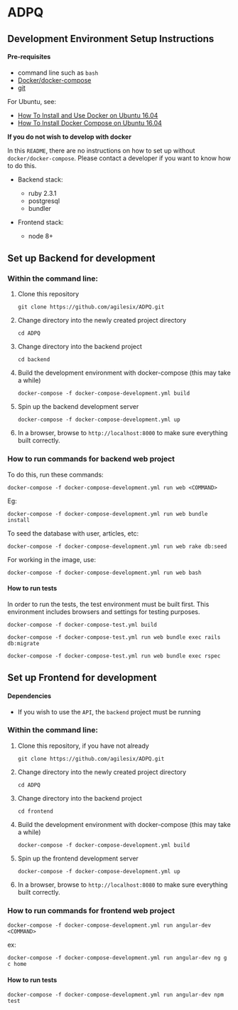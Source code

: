 # ADPQ

## Development Environment Setup Instructions
#### Pre-requisites

- command line such as `bash`
- [Docker/docker-compose](https://www.docker.com/get-docker)
- [git](https://git-scm.com/downloads)

For Ubuntu, see:
- [How To Install and Use Docker on Ubuntu 16.04](https://www.digitalocean.com/community/tutorials/how-to-install-and-use-docker-on-ubuntu-16-04)
- [How To Install Docker Compose on Ubuntu 16.04](https://www.digitalocean.com/community/tutorials/how-to-install-docker-compose-on-ubuntu-16-04)

**If you do not wish to develop with docker**

In this `README`, there are no instructions on how to set up without `docker/docker-compose`.
Please contact a developer if you want to know how to do this.

- Backend stack:
    - ruby 2.3.1
    - postgresql
    - bundler

- Frontend stack:
    - node 8+    

## Set up Backend for development
### Within the command line:

1. Clone this repository

    `git clone https://github.com/agilesix/ADPQ.git`

2. Change directory into the newly created project directory

    `cd ADPQ`

3. Change directory into the backend project

    `cd backend`

4. Build the development environment with docker-compose (this may take a while)

    `docker-compose -f docker-compose-development.yml build`

5. Spin up the backend development server

    `docker-compose -f docker-compose-development.yml up`

6. In a browser, browse to `http://localhost:8000` to make sure everything built correctly.

### How to run commands for backend web project

To do this, run these commands:

`docker-compose -f docker-compose-development.yml run web <COMMAND>`

Eg:

`docker-compose -f docker-compose-development.yml run web bundle install`

To seed the database with user, articles, etc:

`docker-compose -f docker-compose-development.yml run web rake db:seed`

For working in the image, use:

`docker-compose -f docker-compose-development.yml run web bash`

#### How to run tests
In order to run the tests, the test environment must be built first. This environment includes browsers and settings for testing purposes.

`docker-compose -f docker-compose-test.yml build`

`docker-compose -f docker-compose-test.yml run web bundle exec rails db:migrate`

`docker-compose -f docker-compose-test.yml run web bundle exec rspec`

## Set up Frontend for development

#### Dependencies
- If you wish to use the `API`, the `backend` project must be running

### Within the command line:

1. Clone this repository, if you have not already

    `git clone https://github.com/agilesix/ADPQ.git`

2. Change directory into the newly created project directory

    `cd ADPQ`

3. Change directory into the backend project

    `cd frontend`

4. Build the development environment with docker-compose (this may take a while)

    `docker-compose -f docker-compose-development.yml build`

5. Spin up the frontend development server

    `docker-compose -f docker-compose-development.yml up`

6. In a browser, browse to `http://localhost:8080` to make sure everything built correctly.

### How to run commands for frontend web project

`docker-compose -f docker-compose-development.yml run angular-dev <COMMAND>`

ex:

`docker-compose -f docker-compose-development.yml run angular-dev ng g c home`

#### How to run tests

`docker-compose -f docker-compose-development.yml run angular-dev npm test`
